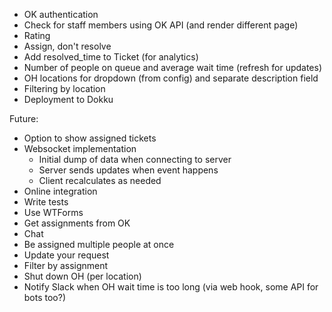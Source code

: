 * OK authentication
* Check for staff members using OK API (and render different page)
* Rating
* Assign, don't resolve
* Add resolved_time to Ticket (for analytics)
* Number of people on queue and average wait time (refresh for updates)
* OH locations for dropdown (from config) and separate description field
* Filtering by location
* Deployment to Dokku

Future:
* Option to show assigned tickets
* Websocket implementation
  * Initial dump of data when connecting to server
  * Server sends updates when event happens
  * Client recalculates as needed
* Online integration
* Write tests
* Use WTForms
* Get assignments from OK
* Chat
* Be assigned multiple people at once
* Update your request
* Filter by assignment
* Shut down OH (per location)
* Notify Slack when OH wait time is too long (via web hook, some API for bots too?)
